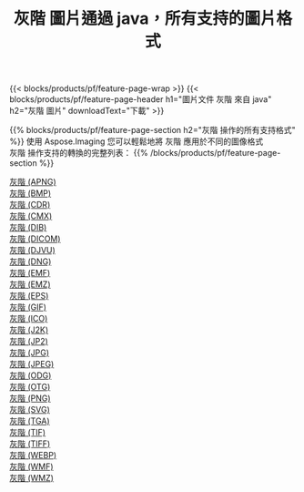 ﻿---
title: 灰階 圖片通過 java，所有支持的圖片格式 
weight: 3920
url: /zh-hant/java/grayscale 
lang: zh-hant
langdirlevel: 2
locales: zh-hans,ja,it,ru,de,es,fr,nl,id,lt,pl,pt,vi,tr,ko,zh-hant,ar,hi,th,sv,cs,uk,he
description: 使用 Aspose.Imaging 你可以輕鬆地通過 java 獲取 灰階 圖像
---

{{< blocks/products/pf/feature-page-wrap >}}
{{< blocks/products/pf/feature-page-header h1="圖片文件 灰階 來自 java" h2="灰階 圖片" downloadText="下載" >}}


{{% blocks/products/pf/feature-page-section  h2="灰階 操作的所有支持格式" %}}
使用 Aspose.Imaging 您可以輕鬆地將 灰階 應用於不同的圖像格式
<br/>
灰階 操作支持的轉換的完整列表：
{{% /blocks/products/pf/feature-page-section %}}
<div class="container-fluid productfamilypage bg-gray">
    <div class="convertypes bg-gray agp-content section">
        <div class="container">
		<div class="row other-converters">
		    <div class='col-md-2 other-converter remove-lp remove-rp'><a href="/imaging/zh-hant/java/grayscale/apng" >灰階 (APNG)</a></div><div class='col-md-2 other-converter remove-lp remove-rp'><a href="/imaging/zh-hant/java/grayscale/bmp" >灰階 (BMP)</a></div><div class='col-md-2 other-converter remove-lp remove-rp'><a href="/imaging/zh-hant/java/grayscale/cdr" >灰階 (CDR)</a></div><div class='col-md-2 other-converter remove-lp remove-rp'><a href="/imaging/zh-hant/java/grayscale/cmx" >灰階 (CMX)</a></div><div class='col-md-2 other-converter remove-lp remove-rp'><a href="/imaging/zh-hant/java/grayscale/dib" >灰階 (DIB)</a></div><div class='col-md-2 other-converter remove-lp remove-rp'><a href="/imaging/zh-hant/java/grayscale/dicom" >灰階 (DICOM)</a></div><div class='col-md-2 other-converter remove-lp remove-rp'><a href="/imaging/zh-hant/java/grayscale/djvu" >灰階 (DJVU)</a></div><div class='col-md-2 other-converter remove-lp remove-rp'><a href="/imaging/zh-hant/java/grayscale/dng" >灰階 (DNG)</a></div><div class='col-md-2 other-converter remove-lp remove-rp'><a href="/imaging/zh-hant/java/grayscale/emf" >灰階 (EMF)</a></div><div class='col-md-2 other-converter remove-lp remove-rp'><a href="/imaging/zh-hant/java/grayscale/emz" >灰階 (EMZ)</a></div><div class='col-md-2 other-converter remove-lp remove-rp'><a href="/imaging/zh-hant/java/grayscale/eps" >灰階 (EPS)</a></div><div class='col-md-2 other-converter remove-lp remove-rp'><a href="/imaging/zh-hant/java/grayscale/gif" >灰階 (GIF)</a></div><div class='col-md-2 other-converter remove-lp remove-rp'><a href="/imaging/zh-hant/java/grayscale/ico" >灰階 (ICO)</a></div><div class='col-md-2 other-converter remove-lp remove-rp'><a href="/imaging/zh-hant/java/grayscale/j2k" >灰階 (J2K)</a></div><div class='col-md-2 other-converter remove-lp remove-rp'><a href="/imaging/zh-hant/java/grayscale/jp2" >灰階 (JP2)</a></div><div class='col-md-2 other-converter remove-lp remove-rp'><a href="/imaging/zh-hant/java/grayscale/jpg" >灰階 (JPG)</a></div><div class='col-md-2 other-converter remove-lp remove-rp'><a href="/imaging/zh-hant/java/grayscale/jpeg" >灰階 (JPEG)</a></div><div class='col-md-2 other-converter remove-lp remove-rp'><a href="/imaging/zh-hant/java/grayscale/odg" >灰階 (ODG)</a></div><div class='col-md-2 other-converter remove-lp remove-rp'><a href="/imaging/zh-hant/java/grayscale/otg" >灰階 (OTG)</a></div><div class='col-md-2 other-converter remove-lp remove-rp'><a href="/imaging/zh-hant/java/grayscale/png" >灰階 (PNG)</a></div><div class='col-md-2 other-converter remove-lp remove-rp'><a href="/imaging/zh-hant/java/grayscale/svg" >灰階 (SVG)</a></div><div class='col-md-2 other-converter remove-lp remove-rp'><a href="/imaging/zh-hant/java/grayscale/tga" >灰階 (TGA)</a></div><div class='col-md-2 other-converter remove-lp remove-rp'><a href="/imaging/zh-hant/java/grayscale/tif" >灰階 (TIF)</a></div><div class='col-md-2 other-converter remove-lp remove-rp'><a href="/imaging/zh-hant/java/grayscale/tiff" >灰階 (TIFF)</a></div><div class='col-md-2 other-converter remove-lp remove-rp'><a href="/imaging/zh-hant/java/grayscale/webp" >灰階 (WEBP)</a></div><div class='col-md-2 other-converter remove-lp remove-rp'><a href="/imaging/zh-hant/java/grayscale/wmf" >灰階 (WMF)</a></div><div class='col-md-2 other-converter remove-lp remove-rp'><a href="/imaging/zh-hant/java/grayscale/wmz" >灰階 (WMZ)</a></div>
                </div>
        </div>
    </div>
</div>
<br/>

